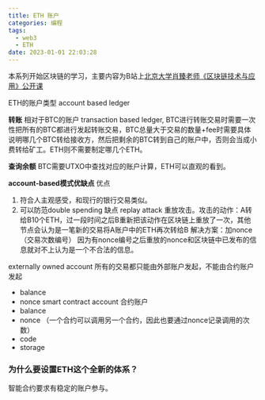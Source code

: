 ```yaml
---
title: ETH 账户
categories: 编程
tags:
  - web3
  - ETH
date: 2023-01-01 22:03:28
---
```


本系列开始区块链的学习，主要内容为B站上[北京大学肖臻老师《区块链技术与应用》公开课](https://www.bilibili.com/video/BV1Vt411X7JF?p=1&vd_source=22653c02dfbe0c9c7bb4a200eb87fe4e)

ETH的账户类型 account based ledger

**转账**
相对于BTC的账户 transaction based ledger, BTC进行转账交易时需要一次性把所有的BTC都进行发起转账交易，BTC总量大于交易的数量+fee时需要具体说明哪几个BTC转给接收方，然后把剩余的BTC转到自己的账户中，否则会当成小费转给矿工。ETH则不需要制定哪几个ETH。

**查询余额**
BTC需要UTXO中查找对应的账户计算，ETH可以直观的看到。

**account-based模式优缺点**
优点
1. 符合人主观感受，和现行的银行交易类似。
2. 可以防范double spending
缺点
replay attack 重放攻击。攻击的动作：A转给B10个ETH，过一段时间之后B重新把该动作在区块链上重放了一次，其他节点会认为是一笔新的交易将A账户中的ETH再次转给B
解决方案：加nonce（交易次数编号）
因为有nonce编号之后重放的nonce和区块链中已发布的信息就对不上认为是一个不合法的信息。

externally owned account 所有的交易都只能由外部账户发起，不能由合约账户发起
- balance 
- nonce
smart contract account 合约账户
- balance
- nonce （一个合约可以调用另一个合约，因此也要通过nonce记录调用的次数）
- code
- storage


### 为什么要设置ETH这个全新的体系？

智能合约要求有稳定的账户参与。
 